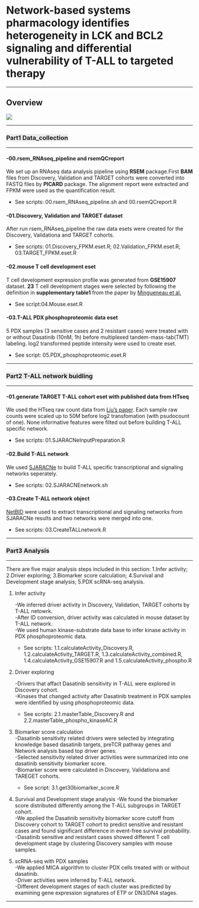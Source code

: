# Network-based systems pharmacology identifies heterogeneity in LCK and BCL2 signaling and differential vulnerability of T-ALL to targeted therapy  

-----

## Overview
<div style="text-align:left"><img src="https://user-images.githubusercontent.com/19508721/87893472-a039a100-ca05-11ea-8242-8c4798b92ffb.png" />


-----

### <span style="background-color: #ebebeb">Part1 Data\_collection</span>

-----

#### \-00.rsem\_RNAseq\_pipeline and rsemQCreport

We set up an RNAseq data analysis pipeline using **RSEM** package.First **BAM** files from Discovery, Validation and TARGET cohorts were converted into FASTQ files by **PICARD** package. The alignment report
were extracted and FPKM were used as the quantification result.

  - See scripts: 00.rsem\_RNAseq\_pipeline.sh and 00.rsemQCreport.R

#### \-01.Discovery, Validation and TARGET dataset

After run rsem\_RNAseq\_pipeline the raw data esets were created for the
Discovery, Validationa and TARGET cohorts.

  - See scripts: 01.Discovery\_FPKM.eset.R; 02.Validation\_FPKM.eset.R;
    03.TARGET\_FPKM.eset.R

#### \-02.mouse T cell development eset

T cell development expression profile was generated from **GSE15907**
dataset. **23** T cell development stages were selected by following the definition in **supplementary table1** from the paper by [Mingueneau et al.](https://www.nature.com/articles/ni.2590)  

  - See script:04.Mouse.eset.R

#### \-03.T-ALL PDX phosphoproteomic data eset

5 PDX samples (3 sensitive cases and 2 resistant cases) were treated
with or without Dasatinib (10nM, 1h) before multiplexed
tandem-mass-tab(TMT) labeling. log2 transformed peptide intensity were
used to create eset.

  - See script:
05.PDX\_phosphoproteomic.eset.R

-----

### <span style="background-color: #ebebeb">Part2 T-ALL network buidling</span>   

-----

#### \-01.generate TARGET T-ALL cohort eset with published data from HTseq

We used the HTseq raw count data from [Liu’s
paper](https://pubmed.ncbi.nlm.nih.gov/28671688/). Each sample raw
counts were scaled up to 50M before log2 transfomation (with psudocount
of one). None informative features were filted out before building T-ALL
specific network.

  - See scripts: 01.SJARACNeInputPreparation.R
  

#### \-02.Build T-ALL network

We used [SJARACNe](https://github.com/jyyulab/SJARACNe) to build T-ALL
specific transcriptional and signaling networks seperately.  

  - See scripts: 02.SJARACNEnetwork.sh

#### \-03.Create T-ALL network object

[NetBID](https://github.com/jyyulab/NetBID) were used to extract
transcriptional and signaling networks from SJARACNe results and two
networks were merged into one.

  - See scripts: 03.CreateTALLnetwork.R

-----

### <span style="background-color: #ebebeb">Part3 Analysis</span>

-----


There are five major analysis steps included in this section: 1.Infer activity; 2.Driver exploring; 3.Biomarker score calculation; 4.Survival and Development stage analysis; 5.PDX scRNA-seq analysis.  

1. Infer activity    

	-We inferred driver activity in Discovery, Validation, TARGET cohorts by T-ALL netowrk.   
	-After ID conversion, driver activity was calculated in mouse dataset by T-ALL network.  
	-We used human kinase-substrate data base to infer kinase activity in PDX phosphoproteomic data.  
	* See scripts: 1.1.calculateActivity_Discovery.R, 1.2.calculateActivity_TARGET.R, 1.3.calculateActivity_combined.R, 1.4.calculateActivity_GSE15907.R and 1.5.calculateActivity_phospho.R  

2. Driver exploring    

	-Drivers that affact Dasatinib sensitivity in T-ALL were explored in Discovery cohort.  
	-Kinases that changed activity after Dasatinib treatment in PDX samples were identified by using phosphoproteomic data. 
	* See scripts: 2.1.masterTable_Discovery.R and 2.2.masterTable_phospho_kinaseAC.R    

3. Biomarker score calculation  
	-Dasatinib sensitivity related drivers were selected by integrating knowledge based dasatinib targets, preTCR pathway genes and Network analysis based top driver genes.  
	-Selected sensitivity related driver activities were summarized into one dasatinib sensitivity biomarker score.  
	-Biomarker score were calculated in Discovery, Validationa and TAREGET cohorts.  
	* See script: 3.1.get30biomarker_score.R  

4. Survival and Development stage analysis 
	-We found the biomarker score distributed differently among the T-ALL subgroups in TARGET cohort.   
	-We applied the Dasatinib sensitivity biomarker score cutoff from Discovery cohort to TARGET cohort to predict sensitive and resistant cases and found significant difference in event-free survival probability.  
	-Dasatinib sensitive and resistant cases showed different T cell development stage by clustering Discovery samples with mouse samples.  


5. scRNA-seq with PDX samples  
	-We applied MICA algorithm to cluster PDX cells treated with or without dasatinib.  
	-Driver activities were inferred by T-ALL network.  
	-Different development stages of each cluster was predicted by examining gene expression signatures of ETP or DN3/DN4 stages. 
	
-----
